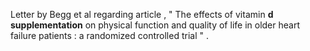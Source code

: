Letter by Begg et al regarding article , " The effects of vitamin **d** **supplementation** on physical function and quality of life in older heart failure patients : a randomized controlled trial " . 